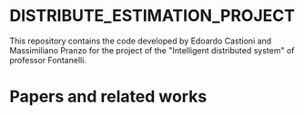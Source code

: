 # DISTRIBUTE_ESTIMATION_PROJECT
This repository contains the code developed by Edoardo Castioni and Massimiliano Pranzo for the project of the "Intelligent distributed system" of professor Fontanelli.


# Papers and related works

